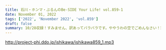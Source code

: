```yaml
---
title: 石川・ホンマ・ぶるんのBe-SIDE Your Life! vol.859-1
date: November 01, 2022
tags: ['2022', 'November 2022', 'vol.859']
draft: false
summary: 10/28収録！すみません、訳あってバラバラです。ややうわの空でごめんなさい！家電の話待ってます！
---
```


http://project-phi.ddo.jp/ishikawa/ishikawa859_1.mp3
